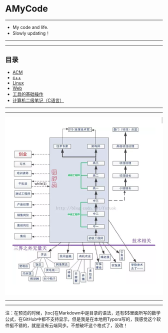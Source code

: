 # AMyCode

---
- My code and life.
- Slowly updating！
---

---
## 目录
- [ACM](https://github.com/330079598/MyCode/tree/master/ACM)
- [c++](https://github.com/330079598/MyCode/tree/master/C%2B%2B)
- [Linux](https://github.com/330079598/MyCode/tree/master/Linux)
- [Web](https://github.com/330079598/MyCode/tree/master/Web)
- [工具的基础操作](https://github.com/330079598/MyCode/tree/master/%E5%B7%A5%E5%85%B7%E7%9A%84%E5%9F%BA%E7%A1%80%E6%93%8D%E4%BD%9C)
- [计算机二级笔记（C语言）](https://github.com/330079598/MyCode/tree/master/%E8%AE%A1%E7%AE%97%E6%9C%BA%E4%BA%8C%E7%BA%A7%E7%AC%94%E8%AE%B0(C%E8%AF%AD%E8%A8%80))
---

---
![come on](Image/ComeOn.png)



---

---



注：在预览的时候，[toc]在Markdown中是目录的语法，还有$$里面所写的数学公式，在GitHub中都不支持显示，但是我是在本地用Typora写的，我感觉这个软件挺不错的，就是没有云端同步。不想破坏这个格式了，没改！

